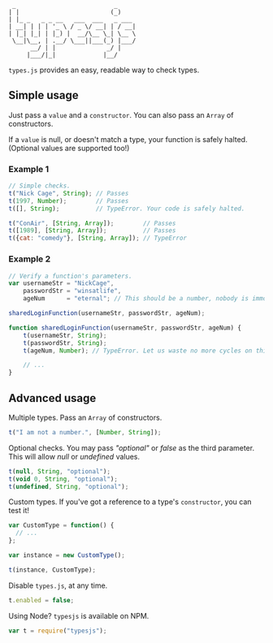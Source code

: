 ```
 _                           _
| |                         (_)
| |_ _   _ _ __   ___  ___   _ ___ 
| __| | | | '_ \ / _ \/ __| | / __|
| |_| |_| | |_) |  __/\__ \_| \__ \
 \__|\__, | .__/ \___||___(_) |___/
      __/ | |              _/ |
     |___/|_|             |__/

```

`types.js` provides an easy, readable way to check types.

## Simple usage

Just pass a `value` and a `constructor`. You can also pass an `Array` of constructors.

If a `value` is null, or doesn't match a type, your function is safely halted. (Optional values are supported too!)

### Example 1
```js
// Simple checks.
t("Nick Cage", String); // Passes
t(1997, Number);        // Passes
t([], String);          // TypeError. Your code is safely halted.

t("ConAir", [String, Array]);        // Passes
t([1989], [String, Array]);          // Passes
t({cat: "comedy"}, [String, Array]); // TypeError
```

### Example 2
```js
// Verify a function's parameters.
var usernameStr = "NickCage",
    passwordStr = "winsatlife",
    ageNum      = "eternal"; // This should be a number, nobody is immortal... right?

sharedLoginFunction(usernameStr, passwordStr, ageNum);

function sharedLoginFunction(usernameStr, passwordStr, ageNum) {
    t(usernameStr, String);
    t(passwordStr, String);
    t(ageNum, Number); // TypeError. Let us waste no more cycles on this function.

    // ...
}

```

## Advanced usage

Multiple types. Pass an `Array` of constructors.

```js
t("I am not a number.", [Number, String]);
```

Optional checks. You may pass *"optional"* or *false* as the third parameter.
This will allow *null* or *undefined* values.

```js
t(null, String, "optional");
t(void 0, String, "optional");
t(undefined, String, "optional");
```

Custom types. If you've got a reference to a type's `constructor`, you can test it!

```js
var CustomType = function() {
  // ...
};

var instance = new CustomType();

t(instance, CustomType);
```

Disable `types.js`, at any time.

```js
t.enabled = false;
```

Using Node? `typesjs` is available on NPM.

```js
var t = require("typesjs");
```
